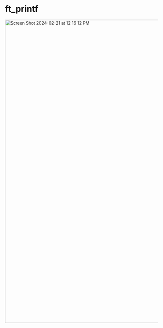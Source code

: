 # ft_printf

<img width="998" alt="Screen Shot 2024-02-21 at 12 16 12 PM" src="https://github.com/matteo-genovese/ft_printf/assets/67902487/53f1cd6c-e549-4b61-a4d1-1388b8d9d70b">
